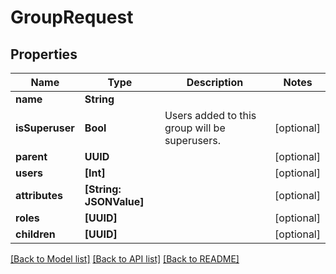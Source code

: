 # GroupRequest

## Properties
Name | Type | Description | Notes
------------ | ------------- | ------------- | -------------
**name** | **String** |  | 
**isSuperuser** | **Bool** | Users added to this group will be superusers. | [optional] 
**parent** | **UUID** |  | [optional] 
**users** | **[Int]** |  | [optional] 
**attributes** | **[String: JSONValue]** |  | [optional] 
**roles** | **[UUID]** |  | [optional] 
**children** | **[UUID]** |  | [optional] 

[[Back to Model list]](../README.md#documentation-for-models) [[Back to API list]](../README.md#documentation-for-api-endpoints) [[Back to README]](../README.md)



